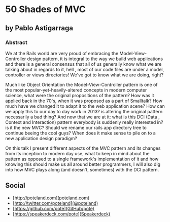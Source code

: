 # 50 Shades of MVC #

## by Pablo Astigarraga ##

### Abstract ###

We at the Rails world are very proud of embracing the Model-View-Controller design pattern, it is integral to the way we build web applications and there is a general consensus that all of us generally know what we are talking about in regards to it, hell , most of our code files are under a model, controller or views directories! We've got to know what we are doing, right?

Much like Object Orientation the Model-View-Controller pattern is one of the most popular-yet-heavily-altered concepts in modern computer science, what were the original propositions of the pattern? How was it applied back in the 70's, when it was proposed as a part of Smalltalk? How much have we changed it to adapt it to the web application scene? How can we apply this to our day to day work in 2013? is altering the original pattern necessarily a bad thing? And now that we are at it: what is this DCI (Data , Context and Interaction) pattern everybody is suddenly really interested in? is it the new MVC? Should we rename our rails app directory tree to continue beeing the cool guys? When does it make sense to pile on to a new application design paradigm?

On this talk I present different aspects of the MVC pattern and its changes from its inception to modern day use, what to keep in mind about the pattern as opposed to a single framework's implementation of it and how knowing this should make us all around better programmers, I will also dig into how MVC plays along (and doesn't, sometimes) with the DCI pattern.

## Social ##

* [http://poteland.com](poteland.com)
* [http://twitter.com/poteland](@poteland)
* [https://github.com/pote](GitHub/pote)
* [https://speakerdeck.com/pote](Speakerdeck)
